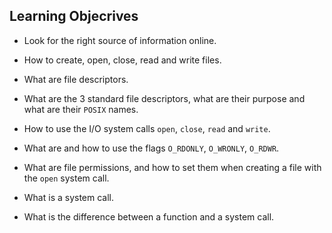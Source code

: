 ## Learning Objecrives ##

- Look for the right source of information online.

- How to create, open, close, read and write files.

- What are file descriptors.

- What are the 3 standard file descriptors, what are their purpose and what are their ```POSIX``` names.

- How to use the I/O system calls ```open```, ```close```, ```read``` and ```write```.

- What are and how to use the flags ```O_RDONLY```, ```O_WRONLY```, ```O_RDWR```.

- What are file permissions, and how to set them when creating a file with the ```open``` system call.

- What is a system call.

- What is the difference between a function and a system call.

